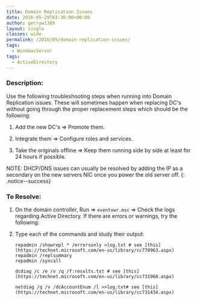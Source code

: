 ```yaml
---
title: Domain Replication Issues
date: 2016-05-29T03:36:00+00:00
author: gerryw1389
layout: single
classes: wide
permalink: /2016/05/domain-replication-issues/
tags:
  - WindowsServer
tags:
  - ActiveDirectory
---
```

<!--more-->

### Description:

Use the following troubleshooting steps when running into Domain Replication issues. These will sometimes happen when replacing DC's without going through the proper replacement steps which should be the following:

1. Add the new DC's => Promote them.

2. Integrate them => Configure roles and services.

3. Take the originals offline => Keep them running side by side at least for 24 hours if possible.

NOTE: DHCP/DNS issues can usually be resolved by adding the IP as a secondary on the new servers NIC once you power the old server off.
{: .notice--success}

### To Resolve:

1. On the domain controller, Run => `eventvwr.msc` => Check the logs regarding Active Directory. If there are errors or warnings, try the following:

2. Type each of the commands and study their output:

   ```escape
   repadmin /showrepl * /errorsonly >log.txt # see [this](https://technet.microsoft.com/en-us/library/cc770963.aspx)  
   repadmin /replsummary  
   repadmin /syncall

   dcdiag /c /e /v /q /f:results.txt # see [this](https://technet.microsoft.com/en-us/library/cc731968.aspx)

   netdiag /q /v /dcAccountEnum /l >>log.txt# see [this](https://technet.microsoft.com/en-us/library/cc731434.aspx)
   ```